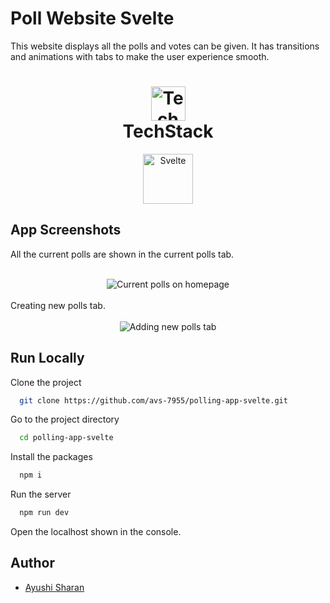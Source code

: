 # Poll Website Svelte

This website displays all the polls and votes can be given. It has transitions and animations with tabs to make the user experience smooth.
<br>

<h1 align="center">
  <img src="https://ik.imagekit.io/pq7opoglh/GitHub_ReadMe/stack_GjMfbKvDP.svg?ik-sdk-version=javascript-1.4.3&updatedAt=1655143763495" width="55" alt="Tech stack" />
 <br>
 TechStack</h1>

<div align="center">
<img src="https://raw.githubusercontent.com/gilbarbara/logos/master/logos/svelte.svg" alt="Svelte" height="80"/>
</div>

## App Screenshots

All the current polls are shown in the current polls tab.
<br>
<br>

<div align="center">
    <img src="https://ik.imagekit.io/pq7opoglh/GitHub_ReadMe/Web_Development/movies_app/polling-homescreen__Nx1crfOU.png?updatedAt=1685467545706" alt="Current polls on homepage"/>
</div>
<br>
Creating new polls tab.
<br>
<br>
<div align="center">
  <img align="center" src="https://ik.imagekit.io/pq7opoglh/GitHub_ReadMe/Web_Development/movies_app/add_new_poll_ur01TMBZr.png?updatedAt=1685467545742" alt="Adding new polls tab"/>
</div>

## Run Locally

Clone the project

```bash
  git clone https://github.com/avs-7955/polling-app-svelte.git
```

Go to the project directory

```bash
  cd polling-app-svelte
```

Install the packages

```bash
  npm i
```

Run the server

```bash
  npm run dev
```

Open the localhost shown in the console.

## Author

-   [Ayushi Sharan](https://github.com/avs-7955)
